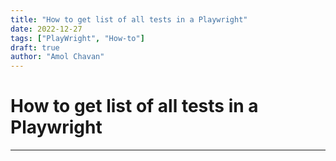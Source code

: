```yaml
---
title: "How to get list of all tests in a Playwright"
date: 2022-12-27
tags: ["PlayWright", "How-to"]
draft: true
author: "Amol Chavan"
---
```


# How to get list of all tests in a Playwright

---
